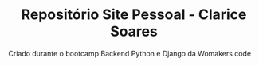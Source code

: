 <h1 align="center"> Repositório Site Pessoal - Clarice Soares </h1>
Criado durante o bootcamp Backend Python e Django da Womakers code